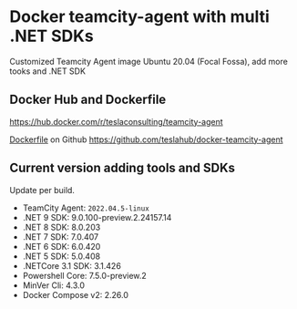 # Docker teamcity-agent with multi .NET SDKs

Customized Teamcity Agent image Ubuntu 20.04 (Focal Fossa), add more tooks and .NET SDK

## Docker Hub and Dockerfile

https://hub.docker.com/r/teslaconsulting/teamcity-agent

[Dockerfile](https://github.com/teslahub/docker-teamcity-agent/blob/main/teamcity-agent/Dockerfile) on Github https://github.com/teslahub/docker-teamcity-agent

## Current version adding tools and SDKs

Update per build.

- TeamCity Agent: `2022.04.5-linux`
- .NET 9 SDK: 9.0.100-preview.2.24157.14
- .NET 8 SDK: 8.0.203
- .NET 7 SDK: 7.0.407
- .NET 6 SDK: 6.0.420
- .NET 5 SDK: 5.0.408
- .NETCore 3.1 SDK: 3.1.426
- Powershell Core: 7.5.0-preview.2
- MinVer Cli: 4.3.0
- Docker Compose v2: 2.26.0
